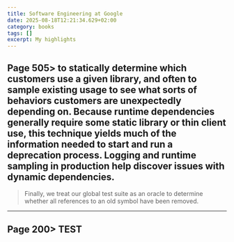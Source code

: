 ```yaml
---
title: Software Engineering at Google
date: 2025-08-18T12:21:34.629+02:00
category: books
tags: []
excerpt: My highlights
---
```


## Page 505> to statically determine which customers use a given library, and often to sample existing usage to see what sorts of behaviors customers are unexpectedly depending on. Because runtime dependencies generally require some static library or thin client use, this technique yields much of the information needed to start and run a deprecation process. Logging and runtime sampling in production help discover issues with dynamic dependencies.
>
>Finally, we treat our global test suite as an oracle to determine whether all references to an old symbol have been removed.


----
## Page 200> TEST

